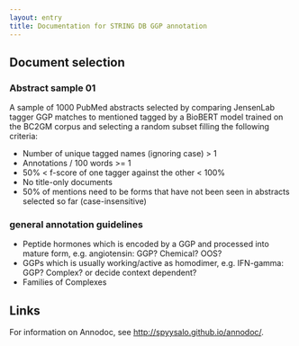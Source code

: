 ```yaml
---
layout: entry
title: Documentation for STRING DB GGP annotation
---
```


## Document selection

### Abstract sample 01

A sample of 1000 PubMed abstracts selected by comparing JensenLab tagger GGP matches to mentioned tagged by a BioBERT model trained on the BC2GM corpus and selecting a random subset filling the following criteria:

* Number of unique tagged names (ignoring case) > 1
* Annotations / 100 words >= 1
* 50% < f-score of one tagger against the other < 100%
* No title-only documents
* 50% of mentions need to be forms that have not been seen in abstracts selected so far (case-insensitive)

### general annotation guidelines

* Peptide hormones which is encoded by a GGP and processed into mature form, e.g. angiotensin: GGP? Chemical? OOS?
* GGPs which is usually working/active as homodimer, e.g. IFN-gamma: GGP? Complex? or decide context dependent?
* Families of Complexes

## Links

For information on Annodoc, see <http://spyysalo.github.io/annodoc/>.
